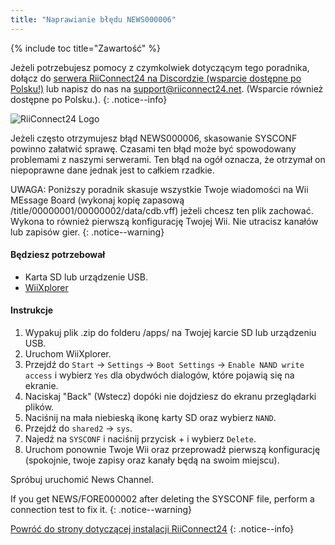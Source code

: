 ```yaml
---
title: "Naprawianie błędu NEWS000006"
---
```


{% include toc title="Zawartość" %}

Jeżeli potrzebujesz pomocy z czymkolwiek dotyczącym tego poradnika, dołącz do [serwera RiiConnect24 na Discordzie (wsparcie dostępne po Polsku!)](https://discord.gg/b4Y7jfD) lub napisz do nas na [support@riiconnect24.net](mailto:support@riiconnect24.net). (Wsparcie również dostępne po Polsku.).
{: .notice--info}

![RiiConnect24 Logo](/images/WiiRC24Logo.jpg)

Jeżeli często otrzymujesz błąd NEWS000006, skasowanie SYSCONF powinno załatwić sprawę. Czasami ten błąd może być spowodowany problemami z naszymi serwerami. Ten błąd na ogół oznacza, że otrzymał on niepoprawne dane jednak jest to całkiem rzadkie.

UWAGA: Poniższy poradnik skasuje wszystkie Twoje wiadomości na Wii MEssage Board (wykonaj kopię zapasową /title/00000001/00000002/data/cdb.vff) jeżeli chcesz ten plik zachować. Wykona to również pierwszą konfigurację Twojej Wii. Nie utracisz kanałów lub zapisów gier.
{: .notice--warning}

#### Będziesz potrzebował
* Karta SD lub urządzenie USB.
* [WiiXplorer](https://sourceforge.net/projects/wiixplorer/files/latest/download)

#### Instrukcje

1. Wypakuj plik .zip do folderu /apps/ na Twojej karcie SD lub urządzeniu USB.
1. Uruchom WiiXplorer.
1. Przejdź do `Start` -> `Settings` -> `Boot Settings` -> `Enable NAND write access` i wybierz `Yes` dla obydwóch dialogów, które pojawią się na ekranie.
1. Naciskaj "Back" (Wstecz) dopóki nie dojdziesz do ekranu przeglądarki plików.
1. Naciśnij na mała niebieską ikonę karty SD oraz wybierz `NAND`.
1. Przejdź do `shared2` -> `sys`.
1. Najedź na `SYSCONF` i naciśnij przycisk + i wybierz `Delete`.
1. Uruchom ponownie Twoje Wii oraz przeprowadź pierwszą konfigurację (spokojnie, twoje zapisy oraz kanały będą na swoim miejscu).

Spróbuj uruchomić News Channel.

If you get NEWS/FORE000002 after deleting the SYSCONF file, perform a connection test to fix it.
{: .notice--warning}

[Powróć do strony dotyczącej instalacji RiiConnect24](riiconnect24)
{: .notice--info}
